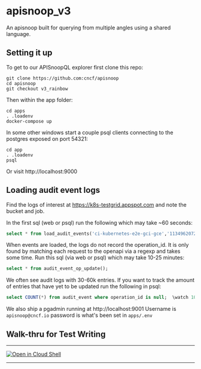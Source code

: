 # apisnoop_v3

An apisnoop built for querying from multiple angles using a shared language.

## Setting it up

To get to our APISnoopQL explorer first clone this repo:

```shell
git clone https://github.com:cncf/apisnoop
cd apisnoop
git checkout v3_rainbow
```

Then within the app folder:

```shell
cd apps
. .loadenv
docker-compose up
```

In some other windows start a couple psql clients connecting to the postgres exposed on port 54321:

```shell
cd app
. .loadenv
psql
```


Or visit http://localhost:9000

## Loading audit event logs

Find the logs of interest at https://k8s-testgrid.appspot.com and note the bucket and job.

In the first sql (web or psql) run the following which may take ~60 seconds:

```sql
select * from load_audit_events('ci-kubernetes-e2e-gci-gce','1134962072287711234');
```

When events are loaded, the logs do not record the operation_id.
It is only found by matching each request to the openapi via a regexp and takes some time.
Run this sql (via web or psql) which may take 10-25 minutes:

```sql
select * from audit_event_op_update();
```

We often see audit logs with 30-60k entries. If you want to track the amount of entries that have yet to be updated run the following in psql:

```sql
select COUNT(*) from audit_event where operation_id is null;  \watch 10
```

We also ship a pgadmin running at http://localhost:9001
Username is `apisnoop@cncf.io` password is what's been set in `apps/.env`

## Walk-thru for Test Writing

---

[![Open in Cloud Shell](https://gstatic.com/cloudssh/images/open-btn.png)](https://console.cloud.google.com/cloudshell/open?git_repo=https://github.com/cncf/apisnoop&tutorial=org/google-cloudshell/README.md)

---
